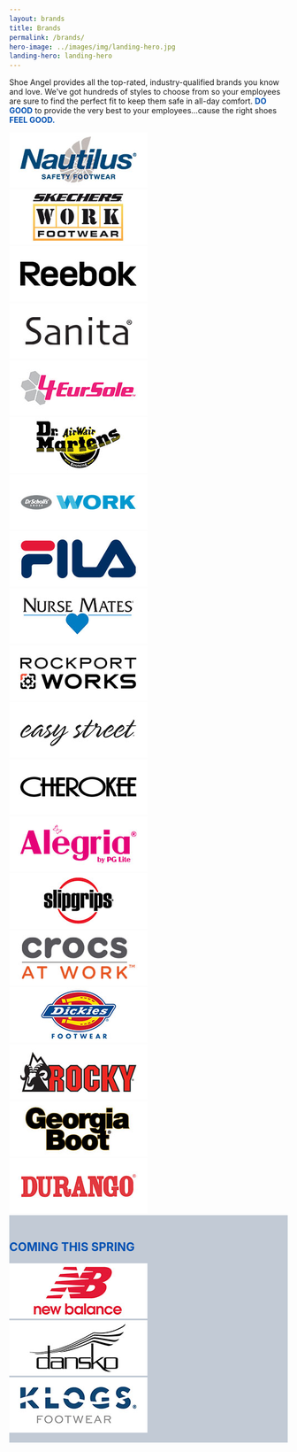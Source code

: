 ```yaml
---
layout: brands
title: Brands
permalink: /brands/
hero-image: ../images/img/landing-hero.jpg
landing-hero: landing-hero
---
```


<div class="container">
  <p>Shoe Angel provides all the top-rated, industry-qualified brands you know and love. We've got hundreds of styles to choose from so your employees are sure to find the perfect fit to keep them safe in all-day comfort. <span style="color:#0050b2;font-weight:bold">DO GOOD</span> to provide the very best to your employees...cause the right shoes <span style="color:#0050b2;font-weight:bold">FEEL GOOD.</span></p>
</div>

<div class="boxbox brandy">
  <div class="row align-items-center">
    <div class="col-lg">
      <img class="img-fluid" src="../images/img-fix/nautilus.jpg" alt="">
    </div>
    <div class="col-lg">
      <img class="img-fluid" src="../images/img-fix/skechers.jpg" alt="">
    </div>
    <div class="col-lg">
      <img class="img-fluid" src="../images/img-fix/reebok.jpg" alt="">
    </div>
    <div class="col-lg">
      <img class="img-fluid" src="../images/img-fix/sanita.jpg" alt="">
    </div>
  </div>
  <div class="row align-items-center">
    <div class="col-lg">
      <img class="img-fluid" src="../images/img-fix/4es.jpg" alt="">
    </div>
    <div class="col-lg">
      <img class="img-fluid" src="../images/img-fix/martens.jpg" alt="">
    </div>
    <div class="col-lg">
      <img class="img-fluid" src="../images/img-fix/dr-scholls.jpg" alt="">
    </div>
    <div class="col-lg">
      <img class="img-fluid" src="../images/img-fix/fila.jpg" alt="">
    </div>
  </div>
  <div class="row align-items-center">
    <div class="col-lg">
      <img class="img-fluid" src="../images/img-fix/nurse-mates.jpg" alt="">
    </div>
    <div class="col-lg">
      <img class="img-fluid" src="../images/img-fix/rockport.jpg" alt="">
    </div>
    <div class="col-lg">
      <img class="img-fluid" src="../images/img-fix/easystreet.jpg" alt="">
    </div>
    <div class="col-lg">
      <img class="img-fluid" src="../images/img-fix/cherokee.jpg" alt="">
    </div>
  </div>
  <div class="row align-items-center">
    <div class="col-lg">
      <img class="img-fluid" src="../images/img-fix/alegria.jpg" alt="">
    </div>
    <div class="col-lg">
      <img class="img-fluid" src="../images/img-fix/slipgrips.jpg" alt="">
    </div>
    <div class="col-lg">
      <img class="img-fluid" src="../images/img-fix/crocs.jpg" alt="">
    </div>
    <div class="col-lg">
      <img class="img-fluid" src="../images/img-fix/dickies.jpg" alt="">
    </div>
  </div>
  <div class="row align-items-center">
    <div class="col-lg">
      <img class="img-fluid" src="../images/img-fix/rocky.jpg" alt="">
    </div>
    <div class="col-lg">
      <img class="img-fluid" src="../images/img-fix/georgia.jpg" alt="">
    </div>
    <div class="col-lg">
      <img class="img-fluid" src="../images/img-fix/durango.jpg" alt="">
    </div>
  </div>
  <div class="box" style="background:#c2cad5;padding:15px 0;">
    <h2 style="text-transform:uppercase;color:#0050b2;">Coming this Spring</h2>
    <div class="row align-items-center">
      <div class="col-lg ">
        <img class="img-fluid" class="cs-gray" src="../images/img-fix/nb.jpg" alt="">
      </div>
      <div class="col-lg">
        <img class="img-fluid" class="cs-gray" src="../images/img-fix/dansko.jpg" alt="">
      </div>
      <div class="col-lg">
        <img class="img-fluid" class="cs-gray" src="../images/img-fix/klogs.jpg" alt="">
      </div>
    </div>
  </div>
</div>
